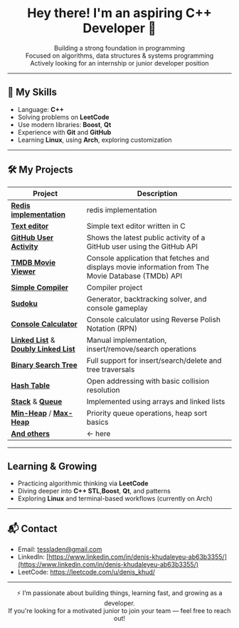 <h1 align="center">Hey there! I'm an aspiring C++ Developer 👋</h1>

<p align="center">
   Building a strong foundation in programming<br>
   Focused on algorithms, data structures & systems programming<br>
   Actively looking for an internship or junior developer position
</p>

---

## 🧠 My Skills

-  Language: **C++**
-  Solving problems on **LeetCode**
-  Use modern libraries: **Boost**, **Qt**
-  Experience with **Git** and **GitHub**
-  Learning **Linux**, using **Arch**, exploring customization 

---

## 🛠 My Projects

| Project                      | Description                                                                |
|------------------------------|----------------------------------------------------------------------------|
|[**Redis implementation**](https://github.com/deniskhud/redis_implementation)|redis implementation|
|[**Text editor**](https://github.com/deniskhud/my_own_text_editor)| Simple text editor written in C |
| [**GitHub User Activity**](https://github.com/deniskhud/GitHub-User-Activity) |Shows the latest public activity of a GitHub user using the GitHub API|
|[**TMDB Movie Viewer**](https://github.com/deniskhud/-TMDB-CLI-Tool-)| Console application that fetches and displays movie information from The Movie Database (TMDb) API|
| [**Simple Compiler**](https://github.com/deniskhud/simple_compiler) | Compiler project |
| [**Sudoku**](https://github.com/deniskhud/sudoku) | Generator, backtracking solver, and console gameplay  |
| [**Console Calculator**](https://github.com/deniskhud/cpp_console_calculator)  | Console calculator using Reverse Polish Notation (RPN)   |
| [**Linked List**](https://github.com/deniskhud/LinkedList) & [**Doubly Linked List**](https://github.com/deniskhud/DoublyLinkedList) | Manual implementation, insert/remove/search operations |
| [**Binary Search Tree**](https://github.com/deniskhud/BinarySeachTree)  | Full support for insert/search/delete and tree traversals |
| [**Hash Table**](https://github.com/deniskhud/cpp_hash_table_implementation)  | Open addressing with basic collision resolution   |
| [**Stack**](https://github.com/deniskhud/cpp-Stack_implementation) & [**Queue**](https://github.com/deniskhud/cpp-queue_implementation)  | Implemented using arrays and linked lists  |
| [**Min-Heap**](https://github.com/deniskhud/cpp_min_heap) / [**Max-Heap**](https://github.com/deniskhud/cpp_max_heap) | Priority queue operations, heap sort basics |
| [**And others**](https://github.com/deniskhud?tab=repositories) | <- here|

---

##  Learning & Growing

- Practicing algorithmic thinking via **LeetCode**
- Diving deeper into **C++ STL**,**Boost**, **Qt**, and patterns
- Exploring **Linux** and terminal-based workflows (currently on Arch)

---

## 📬 Contact

- Email: tessladen@gmail.com
- LinkedIn: [https://www.linkedin.com/in/denis-khudaleyeu-ab63b3355/](https://www.linkedin.com/in/denis-khudaleyeu-ab63b3355/)
- LeetCode: https://leetcode.com/u/denis_khud/

---

<p align="center">
  ⚡ I’m passionate about building things, learning fast, and growing as a developer.<br>
  If you're looking for a motivated junior to join your team — feel free to reach out!
</p>
